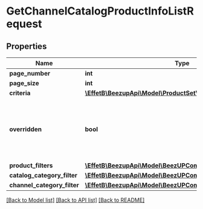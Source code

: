 # GetChannelCatalogProductInfoListRequest

## Properties
Name | Type | Description | Notes
------------ | ------------- | ------------- | -------------
**page_number** | **int** |  | 
**page_size** | **int** |  | 
**criteria** | [**\EffetB\BeezupApi\Model\ProductSetVisibilityCriteria**](ProductSetVisibilityCriteria.md) |  | 
**overridden** | **bool** | Search overridden products. If null the filter will not be taken in account. | [optional] 
**product_filters** | [**\EffetB\BeezupApi\Model\BeezUPCommonProductFilters**](BeezUPCommonProductFilters.md) |  | [optional] 
**catalog_category_filter** | [**\EffetB\BeezupApi\Model\BeezUPCommonCatalogCategoryFilter**](BeezUPCommonCatalogCategoryFilter.md) |  | [optional] 
**channel_category_filter** | [**\EffetB\BeezupApi\Model\BeezUPCommonChannelCategoryFilter**](BeezUPCommonChannelCategoryFilter.md) |  | [optional] 

[[Back to Model list]](../README.md#documentation-for-models) [[Back to API list]](../README.md#documentation-for-api-endpoints) [[Back to README]](../README.md)


